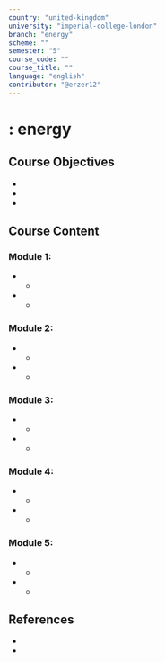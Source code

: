 ```yaml
---
country: "united-kingdom"
university: "imperial-college-london"
branch: "energy"
scheme: ""
semester: "5"
course_code: ""
course_title: ""
language: "english"
contributor: "@erzer12"
---
```

# : energy

## Course Objectives
* 
* 
* 

## Course Content
### Module 1: 
* 
  - 
* 
  - 

### Module 2: 
* 
  - 
* 
  - 

### Module 3: 
* 
  - 
* 
  - 

### Module 4: 
* 
  - 
* 
  - 

### Module 5: 
* 
  - 
* 
  - 

## References
* 
* 
